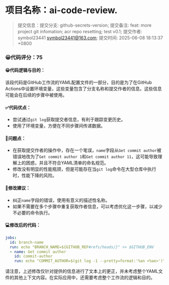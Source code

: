 # 项目名称：ai-code-review.

> 提交信息：提交分支: github-secrets-version; 提交备注: feat: more project git infomation; acr repo resetting; test v0.1; 提交作者: symbol23441 <symbol23441@163.com>; 提交时间: 2025-06-08 18:13:37 +0800

### 😀代码评分：75

#### 😀代码逻辑与目的：

该段代码是GitHub工作流的YAML配置文件的一部分，目的是为了在GitHub Actions中设置环境变量，这些变量包含了分支名称和提交作者的信息。这些信息可能会在后续的步骤中被使用。

#### ✅代码优点：

- 尝试通过`git log`获取提交者信息，有利于跟踪变更历史。
- 使用了环境变量，方便在不同步骤间传递数据。

#### 🤔问题点：

- 在获取提交作者的操作中，存在一个笔误，`name`字段从`Get commit author`被错误地改为了`Get commit author 1`和`Get commit author 11`，这可能导致理解上的困惑，并且不符合YAML清单的命名规范。
- 修改没有明显的性能瓶颈，但是可能存在当`git log`命令在大型仓库中执行时，性能下降的风险。

#### 🎯修改建议：

- 纠正`name`字段的错误，使用有意义的描述性名称。
- 如果不需要在多个步骤中重复获取作者信息，可以考虑优化这一步骤，以减少不必要的命令执行。

#### 💻修改后的代码：

```yaml
jobs:
  id: branch-name
  run: echo "BRANCH_NAME=${GITHUB_REF#refs/heads/}" >> $GITHUB_ENV
  - name: Get commit author
    id: commit-author
    run: echo "COMMIT_AUTHOR=$(git log -1 --pretty=format:'%an <%ae>')" >> $GITHUB_ENV
```

请注意，上述修改仅针对提供的信息进行了文本上的更正，并未考虑整个YAML文件的其他上下文内容。在实际应用中，还需要考虑整个工作流的逻辑和目的。